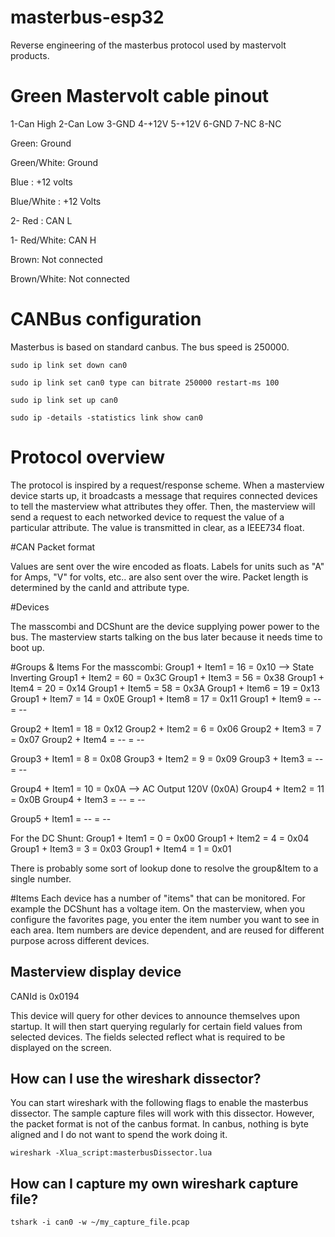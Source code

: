 # masterbus-esp32
Reverse engineering of the masterbus protocol used by mastervolt products. 

# Green Mastervolt cable pinout

1-Can High
2-Can Low
3-GND
4-+12V
5-+12V
6-GND
7-NC
8-NC

Green: Ground

Green/White: Ground

Blue	: +12 volts

Blue/White : +12 Volts

2- Red	: CAN L

1- Red/White: CAN H

Brown: Not connected

Brown/White: Not connected


# CANBus configuration

Masterbus is based on standard canbus. The bus speed is 250000. 

`sudo ip link set down can0`

`sudo ip link set can0 type can bitrate 250000 restart-ms 100`

`sudo ip link set up can0`

`sudo ip -details -statistics link show can0`



# Protocol overview 

The protocol is inspired by a request/response scheme. When a masterview device starts up, it broadcasts a message that requires connected devices to tell the masterview what attributes they offer. Then, the masterview will send a request to each networked device to request the value of a particular attribute. The value is transmitted in clear, as a IEEE734 float. 


#CAN Packet format

Values are sent over the wire encoded as floats. Labels for units such as "A" for Amps, "V" for volts, etc.. are also sent over the wire. Packet length is determined by the canId and attribute type. 

#Devices

The masscombi and DCShunt are the device supplying power power to the bus. The masterview starts talking on the bus later because it needs time to boot up.

#Groups & Items
For the masscombi:
Group1 + Item1 = 16 = 0x10 --> State Inverting
Group1 + Item2 = 60 = 0x3C
Group1 + Item3 = 56 = 0x38
Group1 + Item4 = 20 = 0x14
Group1 + Item5 = 58 = 0x3A
Group1 + Item6 = 19 = 0x13
Group1 + Item7 = 14 = 0x0E
Group1 + Item8 = 17 = 0x11
Group1 + Item9 = -- = --

Group2 + Item1 = 18 = 0x12
Group2 + Item2 =  6 = 0x06
Group2 + Item3 =  7 = 0x07
Group2 + Item4 =  -- = --

Group3 + Item1 =  8 = 0x08
Group3 + Item2 =  9 = 0x09
Group3 + Item3 = -- = --

Group4 + Item1 = 10 = 0x0A --> AC Output 120V (0x0A)
Group4 + Item2 = 11 = 0x0B
Group4 + Item3 = -- = --

Group5 + Item1 = -- = --

For the DC Shunt:
Group1 + Item1 = 0 = 0x00
Group1 + Item2 = 4 = 0x04
Group1 + Item3 = 3 = 0x03
Group1 + Item4 = 1 = 0x01

There is probably some sort of lookup done to resolve the group&Item to a single number.

#Items
Each device has a number of "items" that can be monitored. For example the DCShunt has a voltage item. On the masterview, when you configure the favorites page, you enter the item number you want to see in each area. Item numbers are device dependent, and are reused for different purpose across different devices.

## Masterview display device
CANId is 0x0194

This device will query for other devices to announce themselves upon startup. It will then start querying regularly for certain field values from selected devices. The fields selected reflect what is required to be displayed on the screen.

How can I use the wireshark dissector?
----
You can start wireshark with the following flags to enable the masterbus dissector. The sample capture files will work with this dissector. However, the packet format is not of the canbus format. In canbus, nothing is byte aligned and I do not want to spend the work doing it.

`wireshark -Xlua_script:masterbusDissector.lua`

How can I capture my own wireshark capture file?
---
`tshark -i can0 -w ~/my_capture_file.pcap`
